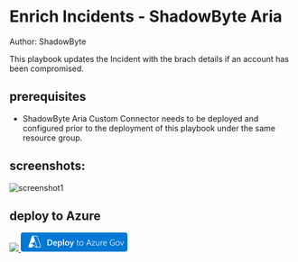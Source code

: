# Enrich Incidents - ShadowByte Aria

Author: ShadowByte

This playbook updates the Incident with the brach details if an account has been compromised.

## prerequisites
* ShadowByte Aria Custom Connector needs to be deployed and configured prior to the deployment of this playbook under the same resource group.

##  screenshots:
![screenshot1](./images/screenshot.png)

## deploy to Azure
<a href="https://portal.azure.com/#create/Microsoft.Template/uri/https%3A%2F%2Fraw.githubusercontent.com%2FAzure%2FAzure-Sentinel%2Fmaster%2FSolutions%2FShadowByte%2520Aria%2FPlaybooks%2FShadowByte_Aria_Enrich_Incidents%2Fazuredeploy.json" target="_blank">
    <img src="https://aka.ms/deploytoazurebutton""/>
</a>
<a href="https://portal.azure.us/#create/Microsoft.Template/uri/https%3A%2F%2Fraw.githubusercontent.com%2FAzure%2FAzure-Sentinel%2Fmaster%2FSolutions%2FShadowByte%2520Aria%2FPlaybooks%2FShadowByte_Aria_Enrich_Incidents%2Fazuredeploy.json" target="_blank">
<img src="https://raw.githubusercontent.com/Azure/azure-quickstart-templates/master/1-CONTRIBUTION-GUIDE/images/deploytoazuregov.png"/>
</a>
